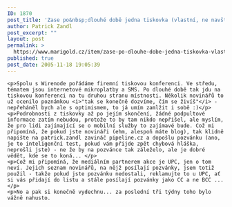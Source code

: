 ```yaml
---
ID: 1870
post_title: 'Zase po&nbsp;dlouhé době jedna tiskovka (vlastní, ne navštívená)'
author: Patrick Zandl
post_excerpt: ""
layout: post
permalink: >
  https://www.marigold.cz/item/zase-po-dlouhe-dobe-jedna-tiskovka-vlastni-ne-navstivena
published: true
post_date: 2005-11-18 19:05:39
---
```

	<p>Spolu s Wirenode pořádáme firemní tiskovou konferenci. Ve středu, tématem jsou internetové mikroplatby a SMS. Po dlouhé době tak jdu na tiskovou konferenci na tu druhou stranu místnosti. Několik novinářů to už ocenilo poznámkou <i>"tak se konečně dozvíme, čím se živíš"</i> - nepřeháněl bych ale s optimismem, to já umím zamlžit i sobě :)</p>
	<p>Podrobnosti z tiskovky až po jejím skončení, žádné podpultové informace zatím nebudou, protože to by tam nikdo nepřišel, ale myslím, že pro lidi zajímající se o mobilní služby to zajímavé bude. Což mi připomíná, že pokud jste novináři (ehm, alespoň máte blog), tak klidně  napište na patrick.zandl zavináč pipeline.cz a dopošlu pozvánku (ano, je to inteligenční test, pokud vám přijde zpět chybová hláška, neprošli jste) - ne že by na pozvánce tak záleželo, ale je dobré vědět, kde se to koná... </p>
	<p>Což mi připomíná, že mediálním partnerem akce je UPC, jen o tom neví. Jejich seznam novinářů, na nějž posílají pozvánky, jsem totiž použil - takže pokud jste pozvánku nedostali, reklamujte to u UPC, ať si vás přidají do listu a stále posílají pozvánky jako CC a ne BCC ... </p>
	<p>No a pak si konečně vydechnu... za poslední tři týdny toho bylo vážně nahusto.
</p>